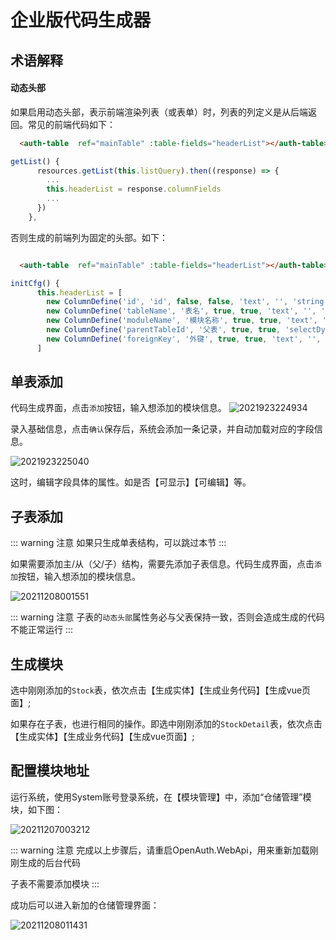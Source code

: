 # 企业版代码生成器

## 术语解释

#### 动态头部

如果启用动态头部，表示前端渲染列表（或表单）时，列表的列定义是从后端返回。常见的前端代码如下：
```html
  <auth-table  ref="mainTable" :table-fields="headerList"></auth-table>
```
```javascript
getList() {
      resources.getList(this.listQuery).then((response) => {
        ...
        this.headerList = response.columnFields
        ...
      })
    },

```

否则生成的前端列为固定的头部。如下：

```html

  <auth-table  ref="mainTable" :table-fields="headerList"></auth-table>

```
```javascript
initCfg() {
      this.headerList = [
        new ColumnDefine('id', 'id', false, false, 'text', '', 'string', 'varchar', ''),
        new ColumnDefine('tableName', '表名', true, true, 'text', '', 'string', 'varchar', ''),
        new ColumnDefine('moduleName', '模块名称', true, true, 'text', '', 'string', 'varchar', ''),
        new ColumnDefine('parentTableId', '父表', true, true, 'selectDynamic', '/BuilderTables/AllMain', 'string', 'varchar', ''),
        new ColumnDefine('foreignKey', '外键', true, true, 'text', '', 'string', 'varchar', ''),
      ]

```

## 单表添加

代码生成界面，点击`添加`按钮，输入想添加的模块信息。
![2021923224934](http://img.openauth.net.cn/2021923224934.png)

录入基础信息，点击`确认`保存后，系统会添加一条记录，并自动加载对应的字段信息。

![2021923225040](http://img.openauth.net.cn/2021923225040.png)

这时，编辑字段具体的属性。如是否【可显示】【可编辑】等。

## 子表添加

::: warning 注意
如果只生成单表结构，可以跳过本节
:::

如果需要添加主/从（父/子）结构，需要先添加子表信息。代码生成界面，点击`添加`按钮，输入想添加的模块信息。

![20211208001551](http://img.openauth.net.cn/20211208001551.png)

::: warning 注意
子表的`动态头部`属性务必与父表保持一致，否则会造成生成的代码不能正常运行
:::

## 生成模块

选中刚刚添加的`Stock`表，依次点击【生成实体】【生成业务代码】【生成vue页面】;

如果存在子表，也进行相同的操作。即选中刚刚添加的`StockDetail`表，依次点击【生成实体】【生成业务代码】【生成vue页面】;

## 配置模块地址

运行系统，使用System账号登录系统，在【模块管理】中，添加“仓储管理”模块，如下图：

![20211207003212](http://img.openauth.net.cn/20211207003212.png)

::: warning 注意
完成以上步骤后，请重启OpenAuth.WebApi，用来重新加载刚刚生成的后台代码

子表不需要添加模块
:::

成功后可以进入新加的仓储管理界面：

![20211208011431](http://img.openauth.net.cn/20211208011431.png)





